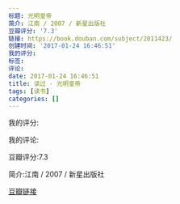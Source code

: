 ```yaml
---
标题: 光明皇帝
简介: 江南 / 2007 / 新星出版社
豆瓣评分: '7.3'
链接: https://book.douban.com/subject/2011423/
创建时间: '2017-01-24 16:46:51'
我的评分:
标签:
评论:
date: 2017-01-24 16:46:51
title: 读过 - 光明皇帝
tags: [读书]
categories: []
---
```


我的评分:

我的评论:

豆瓣评分:7.3

简介:江南 / 2007 / 新星出版社

[豆瓣链接](https://book.douban.com/subject/2011423/)

